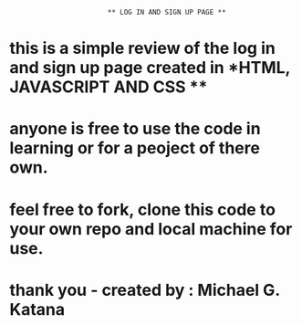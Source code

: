                             ** LOG IN AND SIGN UP PAGE **
# this is a simple review of the log in and sign up page created in *HTML, JAVASCRIPT AND CSS **
# anyone is free to use the code in learning or for a peoject of there own.
# feel free to fork, clone this code to your own repo and local machine for use.
# thank you - created by : Michael G. Katana